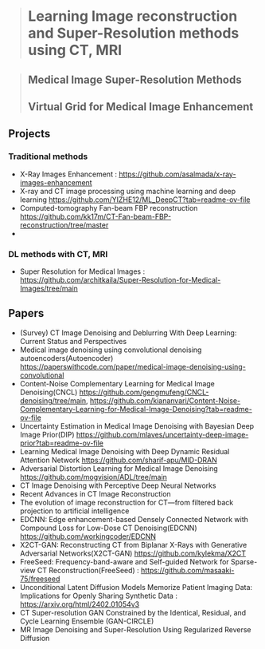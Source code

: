 
> # Learning Image reconstruction and Super-Resolution methods using CT, MRI

> ## Medical Image Super-Resolution Methods
> ## Virtual Grid for Medical Image Enhancement

## Projects
### Traditional methods
- X-Ray Images Enhancement : https://github.com/asalmada/x-ray-images-enhancement
- X-ray and CT image processing using machine learning and deep learning https://github.com/YIZHE12/ML_DeepCT?tab=readme-ov-file
- Computed-tomography Fan-beam FBP reconstruction https://github.com/kk17m/CT-Fan-beam-FBP-reconstruction/tree/master
- 

### DL methods with CT, MRI
- Super Resolution for Medical Images : https://github.com/architkaila/Super-Resolution-for-Medical-Images/tree/main


## Papers
- (Survey) CT Image Denoising and Deblurring With Deep Learning: Current Status and Perspectives
- Medical image denoising using convolutional denoising autoencoders(Autoencoder) https://paperswithcode.com/paper/medical-image-denoising-using-convolutional
- Content-Noise Complementary Learning for Medical Image Denoising(CNCL) https://github.com/gengmufeng/CNCL-denoising/tree/main, https://github.com/kiananvari/Content-Noise-Complementary-Learning-for-Medical-Image-Denoising?tab=readme-ov-file
- Uncertainty Estimation in Medical Image Denoising with Bayesian Deep Image Prior(DIP) https://github.com/mlaves/uncertainty-deep-image-prior?tab=readme-ov-file
- Learning Medical Image Denoising with Deep Dynamic Residual Attention Network https://github.com/sharif-apu/MID-DRAN 
- Adversarial Distortion Learning for Medical Image Denoising https://github.com/mogvision/ADL/tree/main
- CT Image Denoising with Perceptive Deep Neural Networks
- Recent Advances in CT Image Reconstruction
- The evolution of image reconstruction for CT—from filtered back projection to artificial intelligence
- EDCNN: Edge enhancement-based Densely Connected Network with Compound Loss for Low-Dose CT Denoising(EDCNN) https://github.com/workingcoder/EDCNN
- X2CT-GAN: Reconstructing CT from Biplanar X-Rays with Generative Adversarial Networks(X2CT-GAN) https://github.com/kylekma/X2CT  
- FreeSeed: Frequency-band-aware and Self-guided Network for Sparse-view CT Reconstruction(FreeSeed) : https://github.com/masaaki-75/freeseed
- Unconditional Latent Diffusion Models Memorize Patient Imaging Data: Implications for Openly Sharing Synthetic Data : https://arxiv.org/html/2402.01054v3
- CT Super-resolution GAN Constrained by the Identical, Residual, and Cycle Learning Ensemble (GAN-CIRCLE)
- MR Image Denoising and Super-Resolution Using Regularized Reverse Diffusion

